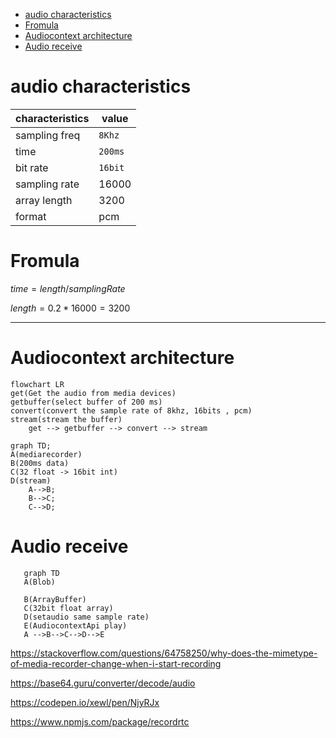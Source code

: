- [audio characteristics](#audio-characteristics)
- [Fromula](#fromula)
- [Audiocontext architecture](#audiocontext-architecture)
- [Audio receive](#audio-receive)

# audio characteristics

| characteristics | value   |
| --------------- | ------- |
| sampling freq   | `8Khz`  |
| time            | `200ms` |
| bit rate        | `16bit` |
| sampling rate   | 16000   |
| array length    | 3200    |
| format          | pcm     |

# Fromula

$time=length/samplingRate$

$length=0.2*16000=3200$

---

# Audiocontext architecture

```mermaid
flowchart LR
get(Get the audio from media devices)
getbuffer(select buffer of 200 ms)
convert(convert the sample rate of 8khz, 16bits , pcm)
stream(stream the buffer)
    get --> getbuffer --> convert --> stream
```

```mermaid
graph TD;
A(mediarecorder)
B(200ms data)
C(32 float -> 16bit int)
D(stream)
    A-->B;
    B-->C;
    C-->D;
```

# Audio receive

```mermaid
   graph TD
   A(Blob)

   B(ArrayBuffer)
   C(32bit float array)
   D(setaudio same sample rate)
   E(AudiocontextApi play)
   A -->B-->C-->D-->E
```

https://stackoverflow.com/questions/64758250/why-does-the-mimetype-of-media-recorder-change-when-i-start-recording

https://base64.guru/converter/decode/audio

https://codepen.io/xewl/pen/NjyRJx

https://www.npmjs.com/package/recordrtc
